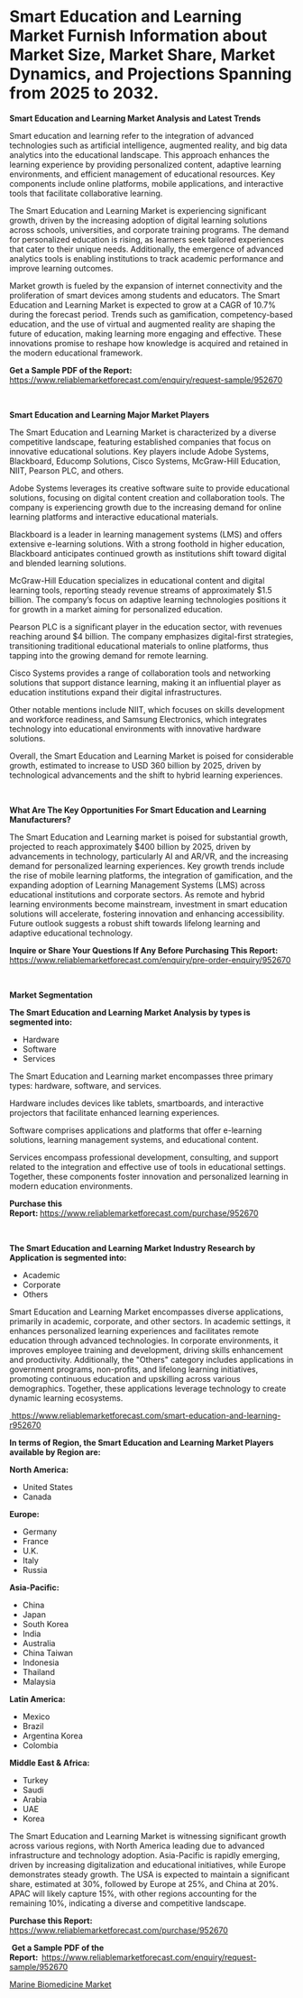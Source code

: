 <p><h1>Smart Education and Learning Market Furnish Information about Market Size, Market Share, Market Dynamics, and Projections Spanning from 2025 to 2032.</h1></p><p><strong>Smart Education and Learning Market Analysis and Latest Trends</strong></p>
<p><p>Smart education and learning refer to the integration of advanced technologies such as artificial intelligence, augmented reality, and big data analytics into the educational landscape. This approach enhances the learning experience by providing personalized content, adaptive learning environments, and efficient management of educational resources. Key components include online platforms, mobile applications, and interactive tools that facilitate collaborative learning.</p><p>The Smart Education and Learning Market is experiencing significant growth, driven by the increasing adoption of digital learning solutions across schools, universities, and corporate training programs. The demand for personalized education is rising, as learners seek tailored experiences that cater to their unique needs. Additionally, the emergence of advanced analytics tools is enabling institutions to track academic performance and improve learning outcomes.</p><p>Market growth is fueled by the expansion of internet connectivity and the proliferation of smart devices among students and educators. The Smart Education and Learning Market is expected to grow at a CAGR of 10.7% during the forecast period. Trends such as gamification, competency-based education, and the use of virtual and augmented reality are shaping the future of education, making learning more engaging and effective. These innovations promise to reshape how knowledge is acquired and retained in the modern educational framework.</p></p>
<p><strong>Get a Sample PDF of the Report:&nbsp;</strong> <a href="https://www.reliablemarketforecast.com/enquiry/request-sample/952670?utm_campaign=3074&utm_medium=2&utm_source=Github&utm_content=ia&utm_term=06032025&utm_id=smart-education-and-learning">https://www.reliablemarketforecast.com/enquiry/request-sample/952670</a></p>
<p>&nbsp;</p>
<p><strong>Smart Education and Learning Major Market Players</strong></p>
<p><p>The Smart Education and Learning Market is characterized by a diverse competitive landscape, featuring established companies that focus on innovative educational solutions. Key players include Adobe Systems, Blackboard, Educomp Solutions, Cisco Systems, McGraw-Hill Education, NIIT, Pearson PLC, and others.</p><p>Adobe Systems leverages its creative software suite to provide educational solutions, focusing on digital content creation and collaboration tools. The company is experiencing growth due to the increasing demand for online learning platforms and interactive educational materials. </p><p>Blackboard is a leader in learning management systems (LMS) and offers extensive e-learning solutions. With a strong foothold in higher education, Blackboard anticipates continued growth as institutions shift toward digital and blended learning solutions.</p><p>McGraw-Hill Education specializes in educational content and digital learning tools, reporting steady revenue streams of approximately $1.5 billion. The company’s focus on adaptive learning technologies positions it for growth in a market aiming for personalized education.</p><p>Pearson PLC is a significant player in the education sector, with revenues reaching around $4 billion. The company emphasizes digital-first strategies, transitioning traditional educational materials to online platforms, thus tapping into the growing demand for remote learning.</p><p>Cisco Systems provides a range of collaboration tools and networking solutions that support distance learning, making it an influential player as education institutions expand their digital infrastructures.</p><p>Other notable mentions include NIIT, which focuses on skills development and workforce readiness, and Samsung Electronics, which integrates technology into educational environments with innovative hardware solutions.</p><p>Overall, the Smart Education and Learning Market is poised for considerable growth, estimated to increase to USD 360 billion by 2025, driven by technological advancements and the shift to hybrid learning experiences.</p></p>
<p>&nbsp;</p>
<p><strong>What Are The Key Opportunities For Smart Education and Learning Manufacturers?</strong></p>
<p><p>The Smart Education and Learning market is poised for substantial growth, projected to reach approximately $400 billion by 2025, driven by advancements in technology, particularly AI and AR/VR, and the increasing demand for personalized learning experiences. Key growth trends include the rise of mobile learning platforms, the integration of gamification, and the expanding adoption of Learning Management Systems (LMS) across educational institutions and corporate sectors. As remote and hybrid learning environments become mainstream, investment in smart education solutions will accelerate, fostering innovation and enhancing accessibility. Future outlook suggests a robust shift towards lifelong learning and adaptive educational technology.</p></p>
<p><strong>Inquire or Share Your Questions If Any Before Purchasing This Report:</strong> <a href="https://www.reliablemarketforecast.com/enquiry/pre-order-enquiry/952670?utm_campaign=3074&utm_medium=2&utm_source=Github&utm_content=ia&utm_term=06032025&utm_id=smart-education-and-learning">https://www.reliablemarketforecast.com/enquiry/pre-order-enquiry/952670</a></p>
<p>&nbsp;</p>
<p><strong>Market Segmentation</strong></p>
<p><strong>The Smart Education and Learning Market Analysis by types is segmented into:</strong></p>
<p><ul><li>Hardware</li><li>Software</li><li>Services</li></ul></p>
<p><p>The Smart Education and Learning market encompasses three primary types: hardware, software, and services. </p><p>Hardware includes devices like tablets, smartboards, and interactive projectors that facilitate enhanced learning experiences. </p><p>Software comprises applications and platforms that offer e-learning solutions, learning management systems, and educational content. </p><p>Services encompass professional development, consulting, and support related to the integration and effective use of tools in educational settings. Together, these components foster innovation and personalized learning in modern education environments.</p></p>
<p><strong>Purchase this Report:&nbsp;</strong><a href="https://www.reliablemarketforecast.com/purchase/952670?utm_campaign=3074&utm_medium=2&utm_source=Github&utm_content=ia&utm_term=06032025&utm_id=smart-education-and-learning">https://www.reliablemarketforecast.com/purchase/952670</a></p>
<p>&nbsp;</p>
<p><strong>The Smart Education and Learning Market Industry Research by Application is segmented into:</strong></p>
<p><ul><li>Academic</li><li>Corporate</li><li>Others</li></ul></p>
<p><p>Smart Education and Learning Market encompasses diverse applications, primarily in academic, corporate, and other sectors. In academic settings, it enhances personalized learning experiences and facilitates remote education through advanced technologies. In corporate environments, it improves employee training and development, driving skills enhancement and productivity. Additionally, the "Others" category includes applications in government programs, non-profits, and lifelong learning initiatives, promoting continuous education and upskilling across various demographics. Together, these applications leverage technology to create dynamic learning ecosystems.</p></p>
<p><a href="https://www.reliablemarketforecast.com/smart-education-and-learning-r952670?utm_campaign=3074&utm_medium=2&utm_source=Github&utm_content=ia&utm_term=06032025&utm_id=smart-education-and-learning">&nbsp;https://www.reliablemarketforecast.com/smart-education-and-learning-r952670</a></p>
<p><strong>In terms of Region, the Smart Education and Learning Market Players available by Region are:</strong></p>
<p>
    <p> <strong> North America: </strong>
        <ul>
            <li>United States</li>
            <li>Canada</li>
        </ul>
        </p> 
    <p> <strong> Europe: </strong>
        <ul>
            <li>Germany</li>
            <li>France</li>
            <li>U.K.</li>
            <li>Italy</li>
            <li>Russia</li>
        </ul>
        </p> 
    <p> <strong> Asia-Pacific: </strong>
        <ul>
            <li>China</li>
            <li>Japan</li>
            <li>South Korea</li>
            <li>India</li>
            <li>Australia</li>
            <li>China Taiwan</li>
            <li>Indonesia</li>
            <li>Thailand</li>
            <li>Malaysia</li>
        </ul>
        </p> 
    <p> <strong> Latin America: </strong>
        <ul>
            <li>Mexico</li>
            <li>Brazil</li>
            <li>Argentina Korea</li>
            <li>Colombia</li>
        </ul>
        </p> 
    <p> <strong> Middle East & Africa: </strong>
        <ul>
            <li>Turkey</li>
            <li>Saudi</li>
            <li>Arabia</li>
            <li>UAE</li>
            <li>Korea</li>
        </ul>
    </p>
    </p>
<p><p>The Smart Education and Learning Market is witnessing significant growth across various regions, with North America leading due to advanced infrastructure and technology adoption. Asia-Pacific is rapidly emerging, driven by increasing digitalization and educational initiatives, while Europe demonstrates steady growth. The USA is expected to maintain a significant share, estimated at 30%, followed by Europe at 25%, and China at 20%. APAC will likely capture 15%, with other regions accounting for the remaining 10%, indicating a diverse and competitive landscape.</p></p>
<p><strong>Purchase this Report: </strong><a href="https://www.reliablemarketforecast.com/purchase/952670?utm_campaign=3074&utm_medium=2&utm_source=Github&utm_content=ia&utm_term=06032025&utm_id=smart-education-and-learning">https://www.reliablemarketforecast.com/purchase/952670</a></p>
<p>&nbsp;<strong>Get a Sample PDF of the Report:&nbsp;&nbsp;</strong><a href="https://www.reliablemarketforecast.com/enquiry/request-sample/952670?utm_campaign=3074&utm_medium=2&utm_source=Github&utm_content=ia&utm_term=06032025&utm_id=smart-education-and-learning">https://www.reliablemarketforecast.com/enquiry/request-sample/952670</a></p>
<p><strong></strong></p>
<p><p><a href="https://github.com/deyniphytic/Market-Research-Report-List-1/blob/main/marine-biomedicine-market.md?utm_campaign=3074&utm_medium=2&utm_source=Github&utm_content=ia&utm_term=06032025&utm_id=smart-education-and-learning">Marine Biomedicine Market</a></p></p>